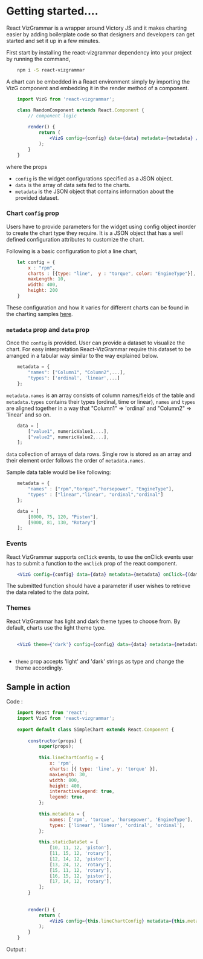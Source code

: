 # Getting started....

React VizGrammar is a wrapper around Victory JS and it makes charting easier by adding boilerplate code so that 
designers and developers can get started and set it up in a few minutes.

First start by installing the react-vizgrammar dependency into your project by running the command,

```bash
    npm i -S react-vizgrammar
``` 

A chart can be embedded in a React environment simply by importing the VizG component and embedding it in the render 
method of a component.
```jsx
    import VizG from 'react-vizgrammar';

    class RandomComponent extends React.Component {
        // component logic
        
        render() {
            return (
                <VizG config={config} data={data} metadata={metadata} />
            );
        }
    }
``` 
where the props
- `config` is the widget configurations specified as a JSON object.
- `data` is the array of data sets fed to the charts.
- `metadata` is the JSON object that contains information about the provided dataset.

### Chart `config` prop
Users have to provide parameters for the widget using config object inorder to create the chart type they require. It is a JSON object that has a well defined configuration attributes to customize the chart.

Following is a basic configuration to plot a line chart,
```javascript
    let config = {
        x : "rpm",
        charts : [{type: "line",  y : "torque", color: "EngineType"}],
        maxLength: 10,
        width: 400,
        height: 200
    }
```
These configuration and how it varies for different charts can be found in the charting samples [here](/#/samples).
### `metadata` prop and `data` prop
Once the `config` is provided. User can provide a dataset to visualize the chart. For easy interpretation React-VizGrammar require this dataset to be arranged in a tabular way similar to the way explained below.
```javascript
    metadata = {
        "names": ["Column1", "Column2",...],
        "types": ['ordinal', 'linear',...]
    };
```

`metadata.names` is an array consists of column names/fields of the table and `metadata.types` contains their types 
(ordinal, time or linear), `names` and `types` are aligned together in a way that "Column1" => 'ordinal' and "Column2" => 'linear' and so on.

```javascript
    data = [
        ["value1", numericValue1,...],
        ["value2", numericValue2,...],
    ];
```
`data` collection of arrays of data rows. Single row is stored as an array and their element order follows the order of `metadata.names`.

Sample data table would be like following:
```javascript
    metadata = {
        "names" : ["rpm","torque","horsepower", "EngineType"],
        "types" : ["linear","linear", "ordinal","ordinal"]
    };

    data = [
        [8000, 75, 120, "Piston"],
        [9000, 81, 130, "Rotary"]
    ];
```
### Events
React VizGrammar supports `onClick` events, to use the onClick events user has to submit a function to the `onClick` prop of the react component.

```jsx
    <VizG config={config} data={data} metadata={metadata} onClick={(data) => { /* function to perform */ }} />
```

The submitted function should have a parameter if user wishes to retrieve the data related to the data point.

### Themes

React VizGrammar has light and dark theme types to choose from. By default, charts use the light theme type.

```jsx
    
    <VizG theme={'dark'} config={config} data={data} metadata={metadata} />
            
``` 

- `theme` prop accepts 'light' and 'dark' strings as type and change the theme accordingly.

## Sample in action

Code :
```jsx
    import React from 'react';
    import VizG from 'react-vizgrammar';
    
    export default class SimpleChart extends React.Component {
    
        constructor(props) {
            super(props);
    
            this.lineChartConfig = {
                x: 'rpm',
                charts: [{ type: 'line', y: 'torque' }],
                maxLength: 30,
                width: 800,
                height: 400,
                interactiveLegend: true,
                legend: true,
            };
    
            this.metadata = {
                names: ['rpm', 'torque', 'horsepower', 'EngineType'],
                types: ['linear', 'linear', 'ordinal', 'ordinal'],
            };
    
            this.staticDataSet = [
                [10, 11, 12, 'piston'],
                [11, 15, 12, 'rotary'],
                [12, 14, 12, 'piston'],
                [13, 24, 12, 'rotary'],
                [15, 11, 12, 'rotary'],
                [16, 15, 12, 'piston'],
                [17, 14, 12, 'rotary'],
            ];
        }
    
    
        render() {
            return (
                <VizG config={this.lineChartConfig} metadata={this.metadata} data={this.staticDataSet}/>
            );
        }
    }

```

Output :
